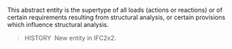 ﻿This abstract entity is the supertype of all loads (actions or reactions) or of certain requirements resulting from structural analysis, or certain provisions which influence structural analysis.

> HISTORY&nbsp; New entity in IFC2x2.

